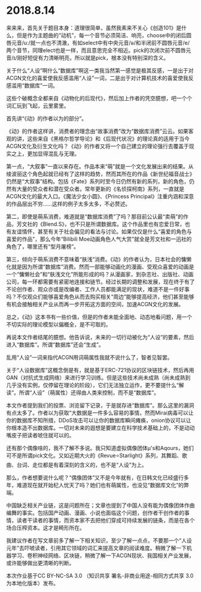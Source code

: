 # 2018.8.14

来来来，首先关于题目本身：道理很简单，虽然我素来不关心《创造101》是什么，但是作为主题曲的“动机”，每一个音节必须简洁、响亮，choose中的闭后圆唇元音/uː/就一点也不清澈，有如select中有中央元音/ə/和半闭前不圆唇元音/e/两个音节，同理elect也是一样，而且意思完全不相近。pick的次闭次前不圆唇元音/ɪ/刚好短促有力清晰明亮，所以就是pick，根本没有特别深的含义。

关于什么“人设”啊什么“数据库”啊这一类我当然第一感觉是极其反感，一是出于对ACGN文化的喜爱使我反感滥用“人设”一词，二是出于对计算机技术的喜爱使我反感滥用“数据库”一词。

这些个破概念全都来自《动物化的后现代》，然后加上作者的凭空臆想，吧一个个词汇玩到飞起，云里雾里。

首先讲“《动》的作者以为的部分”。

《动》的作者这样讲，消费者的理念由“故事消费”改为“数据库消费”云云。如果客观的讲，这些来自《黑格尔哲学导论》和《后现代状况》的理论真的适用于当今ACGN文化及衍生文化吗？《动》的作者又将一个自己建立的理论强行去覆盖于现实之上，更加显得混乱与无理。

第一点，“大叙事”一直以来存在。作品本来“萌”就是一个文化发展出来的结果。从绫波丽这个角色起就已经有了这样的趋势，然而其所在的作品《新世纪福音战士》仍然是“大叙事”结构。包括《Fate》系列时至今日仍然有新的系列，新的角色，仍然有大量的受众者和潜在受众者。常年更新的《名侦探柯南》系列，一直就是ACGN文化的最大入口。《魔法少女小圆》、《Princess Principal》注重内涵和深意的作品层出不穷……这样的例子太多太多，不必赘述。

第二，即使是萌系消费，难道就是“数据库消费”了吗？那目前公认最“卖萌”的作品，芳文社的《Blend.S》，也不只是所谓数据库。这个作品里也有恋爱日常，也有友谊情怀，甚至有关于社会偏见的看法与讨论。如果仅仅是什么“喜爱的角色与喜爱的作品”，那么今年“Bilibili Moe动画角色人气大赏”就全是芳文社和一迅社的角色了，哪里还有“型月屠榜”。

第三，倾向于萌系消费不意味着“肤浅”消费。《动》的作者认为，日本社会的慵懒化就是因为所谓“数据库”消费。然而一部能够动画化的漫画、受观众喜爱的动画是一个“慵懒社会”和“肤浅文化”所能形成的吗？从漫画家，到杂志社、出版社、动画公司，每一环都需要有紧密地连接和链节。经过长期的调整和发展，现在终于有了不论创作者、观众亦或是改编者、工作人员都能满足的现状，难道不是一件好事吗？不仅观众们能够喜爱角色从而去购买相关“周边”能够提高经济，他们甚至能够有机会接触相关产业从而再一步开拓这方面的空间，加速ACGN文化的发展。

总之，《动》这本书有一些价值，但是的作者未能全面地、动态地看问题，用一个不切实际的理论模型以偏概全，是不可取的。

再说本文作者结尾的臆想。他告诉说，未来的一切行动被化为“人设”的要素，然后进入“数据库”。所谓“数据库”还会“生成”。

乱用“人设”一词来指代ACGN用词萌属性我就不说什么了，智者见智罢。

关于“人设数据库”这概念倒是有，就是基于ERC-721协议的区块链技术，然后再用GAN（对抗式生成网络）来进行学习训练。但是这些技术尚未成熟（尚未成熟到几乎没有实例，仅停留在理论的阶段），它们无法独立运作，更不要提什么“解读”。所谓“人设”（萌属性）还得由人类来控制，而不是“数据库”。

本文作者提到我们的投票、浏览留下记录，于是就存进“数据库”。那么这里的漏洞有点太多了。作者以为获取“大数据是一件多么容易的事情，然而Mirai病毒可以让你的数据库不知所措，DDoS攻击可以让你的数据库瞬间瘫痪，onion协议可以让你根本造不出数据库。一切对未来的遐想是要建立在科学技术基础上的，不是动动嘴皮子把读者唬住就可以的。

还有那个偶像啥的，我不了解不多说。我只知道虚拟偶像团体μ's和Aqours，她们可不是所谓pick文化。又如近期大火的《Revue⭐Starlight》系列，其舞蹈、歌曲、台词、走位都是有着深刻的含义的，也不是“人设”为上。

那么，作者想要说什么呢？“偶像团体”又不是今年就有，在日韩文化已经盛行多年，难道现在就开始杞人忧天了吗？她们也有萌属性，也没见“数据库文化”的弊端。

中国缺乏相关产业链，这是问题所在；文章也提到了中国人没有能为偶像团体作曲编舞的事实。包括国产动画、漫画、小说也面临这个问题，创作者干创作者的事情，读者干读者的事情，而资本家不去把他们穿成可持续发展的链条，而是在各个场合压榨资本。这才是畸形所在。

我建议作者在写文章前多了解一下相关知识，至少了解一点点，不要那一个“人设元年”去吓唬读者，引用其它领域的词汇来提高文章的阅读难度。稍微了解一下机器学习、卷积神经网络、区块链，稍微了解一下ACGN现状、我国相关产业发展，或许能够做出更清晰的判断。

本次作业基于CC BY-NC-SA 3.0 （知识共享 署名-非商业用途-相同方式共享 3.0 为本地化版本）发布。

